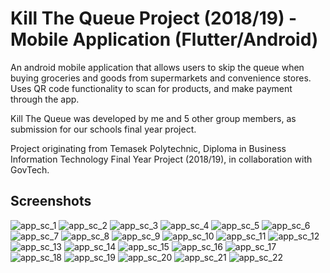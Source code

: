 # Kill The Queue Project (2018/19) - Mobile Application (Flutter/Android)

An android mobile application that allows users to skip the queue when buying groceries and goods from supermarkets and convenience stores. Uses QR code functionality to scan for products, and make payment through the app.

Kill The Queue was developed by me and 5 other group members, as submission for our schools final year project.

Project originating from Temasek Polytechnic, Diploma in Business Information Technology Final Year Project (2018/19), in collaboration with GovTech. 

## Screenshots
![app_sc_1](https://user-images.githubusercontent.com/33335872/167566943-d9b355d6-c5b6-40ca-b14c-81dd6b3df804.png)
![app_sc_2](https://user-images.githubusercontent.com/33335872/167566944-69d4f53c-f150-4ae7-b924-bdbae2a8f0f3.png)
![app_sc_3](https://user-images.githubusercontent.com/33335872/167566948-53304ecb-7ec3-4e9f-892e-b9aca8ebfdff.png)
![app_sc_4](https://user-images.githubusercontent.com/33335872/167566952-e2262088-a6cd-4708-b142-9b26a43879ca.png)
![app_sc_5](https://user-images.githubusercontent.com/33335872/167566957-d05c47b9-e60e-4b56-acf7-5421c958a4f8.png)
![app_sc_6](https://user-images.githubusercontent.com/33335872/167566963-f314826e-656c-4bfe-9332-d270d82380d4.png)
![app_sc_7](https://user-images.githubusercontent.com/33335872/167566964-a7dfee08-e186-46fa-99ba-b301488fef75.png)
![app_sc_8](https://user-images.githubusercontent.com/33335872/167566966-a78b7cf0-b937-403a-9288-8791a6998d3b.png)
![app_sc_9](https://user-images.githubusercontent.com/33335872/167566967-df26550a-40a5-4ce8-813c-a8db7ef92513.png)
![app_sc_10](https://user-images.githubusercontent.com/33335872/167566969-adb275ae-4d2e-4915-a93e-5584d27a464b.png)
![app_sc_11](https://user-images.githubusercontent.com/33335872/167566975-0a518a66-5ebf-441d-81a1-3e531c299a04.png)
![app_sc_12](https://user-images.githubusercontent.com/33335872/167566977-f1dcf171-b9c0-480e-afaf-dcff470d023a.png)
![app_sc_13](https://user-images.githubusercontent.com/33335872/167566980-49c1beba-2d8f-4c6d-9d90-717c3e93e059.png)
![app_sc_14](https://user-images.githubusercontent.com/33335872/167566982-ebe0a4fe-d4bc-451f-8419-1fc04452cb46.png)
![app_sc_15](https://user-images.githubusercontent.com/33335872/167566986-5a061f45-4e6f-4486-8e1a-64f75bc82356.png)
![app_sc_16](https://user-images.githubusercontent.com/33335872/167566987-cd783752-53a5-4e96-ba40-34950e7749b4.png)
![app_sc_17](https://user-images.githubusercontent.com/33335872/167566989-1e5a16e0-e3e3-4fd5-9ef2-547ba39e9e27.png)
![app_sc_18](https://user-images.githubusercontent.com/33335872/167566991-1e906465-8164-4d35-84e3-a8357fb54a28.png)
![app_sc_19](https://user-images.githubusercontent.com/33335872/167566993-973527fd-e3d9-483e-83a1-49aa520a40ef.png)
![app_sc_20](https://user-images.githubusercontent.com/33335872/167566996-cac97606-d866-4434-adcd-f43d683713ac.png)
![app_sc_21](https://user-images.githubusercontent.com/33335872/167566999-b5f06987-756d-49c4-8650-79db54898eb2.png)
![app_sc_22](https://user-images.githubusercontent.com/33335872/167566939-56181695-e60e-49a9-936b-c459a408ee26.png)
